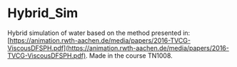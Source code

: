 # Hybrid_Sim

Hybrid simulation of water based on the method presented in: [https://animation.rwth-aachen.de/media/papers/2016-TVCG-ViscousDFSPH.pdf](https://animation.rwth-aachen.de/media/papers/2016-TVCG-ViscousDFSPH.pdf). Made in the course TN1008.

